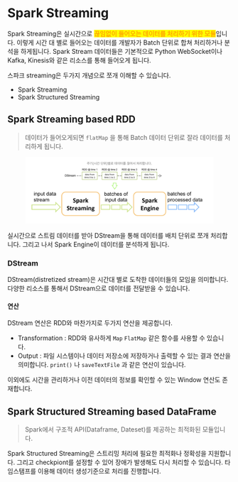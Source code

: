 # Spark Streaming

Spark Streaming은 실시간으로 <mark style="color:orange;">**끊임없이 들어오는 데이터를 처리하기 위한 모듈**</mark>입니다. 이렇게 시간 대 별로 들어오는 데이터를 개발자가 Batch 단위로 합쳐 처리하거나 분석을 하게됩니다.  Spark Stream 데이터들은 기본적으로 Python WebSocket이나 Kafka, Kinesis와 같은 리소스를 통해 들어오게 됩니다.

스파크 streaming은 두가지 개념으로 쪼개 이해할 수 있습니다.

* Spark Streaming
* Spark Structured Streaming

## Spark Streaming based RDD

> 데이터가 들어오게되면 `flatMap` 을 통해 Batch 데이터 단위로 잘라 데이터를 처리하게 됩니다.

<figure><img src="../../.gitbook/assets/image (9).png" alt="" width="563"><figcaption></figcaption></figure>

실시간으로 스트림 데이터를 받아 DStream을 통해 데이터를 배치 단위로 쪼개 처리합니다. 그리고 나서 Spark Engine이 데이터를 분석하게 됩니다.&#x20;

### DStream

DStream(distretized stream)은 시간대 별로 도착한 데이터들의 모임을 의미합니다. 다양한 리소스를 통해서 DStream으로 데이터를 전달받을 수 있습니다.

#### 연산

DStream 연산은 RDD와 마찬가지로 두가지 연산을 제공합니다.

* Transformation : RDD와 유사하게 `Map` `FlatMap` 같은 함수를 사용할 수 있습니다.
* Output : 파일 시스템이나 데이터 저장소에 저장하거나 출력할 수 있는 결과 연산을 의미합니다. `print()` 나 `saveTextFile` 과 같은 연산이 있습니다.

이외에도 시간을 관리하거나 이전 데이터의 정보를 확인할 수 있는 Window 연산도 존재합니다.



## Spark Structured Streaming based DataFrame

> Spark에서 구조적 API(Dataframe, Dateset)를 제공하는 최적화된 모듈입니다.

Spark Structured Streaming은 스트리밍 처리에 필요한 최적화나 정확성을 지원합니다. 그리고 checkpiont를 설정할 수 있어 장애가 발생해도 다시 처리할 수 있습니다. 타임스탬프를 이용해 데이터 생성기준으로 처리를 진행합니다.



